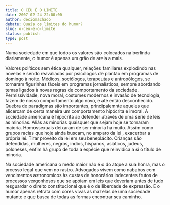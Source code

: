 ```yaml
---
title: O CÉU É O LIMITE
date: 2007-02-24 22:00:00
author: deciomachado
debate: Quais os limites do humor?
slug: o-ceu-e-o-limite
status: publish 
type: post
---
```


Numa sociedade em que todos os valores são colocados na berlinda diariamente, o humor é apenas um grão de areia a mais.  

Valores políticos sem ética qualquer, relações familiares explodindo nas novelas e sendo reavaliadas por psicólogos de plantão em programas de domingo à noite. Médicos, sociólogos, terapeutas e antropólogos, se tornaram figurinhas fáceis em programas jornalísticos, sempre abordando temas ligados à novas regras de comportamento da sociedade. Permissividade, nova moral, costumes modernos e invasão de tecnologia, fazem de nosso comportamento algo novo, e até então desconhecido. Quebra de paradigmas são importantes, principalemnte aqueles que alicercam de certa maneira um comportamento hipócrita e imoral. A sociedade americana é hipócrita ao defender através de uma série de leis as minorias. Aliás as minorias quaisquer que sejam hoje se tornaram maioria. Homossexuais deixaram de ser minoria há muito. Assim como grupos racias que hoje ainda buscam, no amparo da lei , exacerbar a própria lei. Tirar proveito da lei em seu beneplácito. Crianças são defendidas, mulheres, negros, indios, hispanos, asiáticos, judeus, poloneses, enfim há grupo de toda a espécie que reinvidica a si o título de minoria.  

Na sociedade americana o medo maior não é o do atque a sua honra, mas o prcesso legal que vem no rastro. Advogados vivem como nababos com vencimentos astronomicos às custas de honorários indecentes frutos de processos vergonhosos que se apóiam em leis que deveriam antes de tudo resguardar o direito constitucional que é o de liberdade de expressão. E o humor apenas retrata com cores vivas as mazelas de uma sociedade mutante e que busca de todas as formas encontrar seu caminho.
